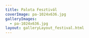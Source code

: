 ```yaml
---
title: Palota Fesztivál
coverImage: pa-1024x636.jpg
galleryImages:
  - pa-1024x636.jpg
layout: galleryLayout_festival.html
---
```

